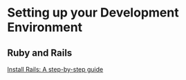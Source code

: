 # Setting up your Development Environment





## Ruby and Rails
[Install Rails: A step-by-step guide](http://installrails.com/)
